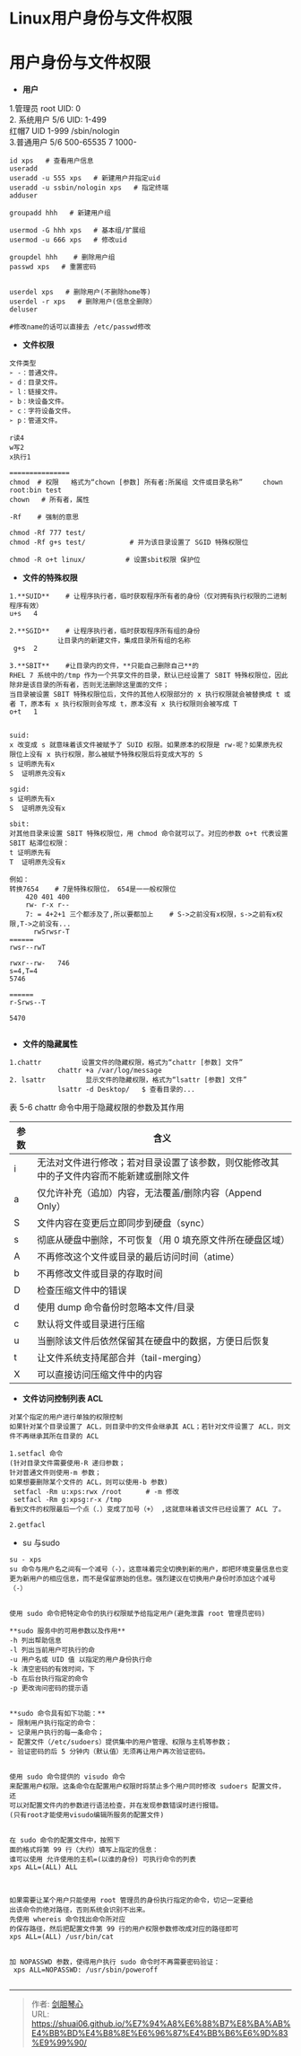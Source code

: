 # Linux用户身份与文件权限





  
# 用户身份与文件权限

- **用户** 

 1.管理员    root     UID:  0  
2. 系统用户     5/6    UID: 1-499  
                    红帽7        UID 1-999
                    /sbin/nologin  
3.普通用户    5/6     500-65535
                    7         1000-


  ```
 id xps   # 查看用户信息
 useradd
useradd -u 555 xps   # 新建用户并指定uid
useradd -u ssbin/nologin xps   # 指定终端
adduser

groupadd hhh   # 新建用户组

usermod -G hhh xps   # 基本组/扩展组
usermod -u 666 xps   # 修改uid

groupdel hhh    # 删除用户组
passwd xps   # 重置密码


userdel xps   # 删除用户(不删除home等)
userdel -r xps   # 删除用户(信息全删除）
deluser

#修改name的话可以直接去 /etc/passwd修改

  ```


- **文件权限**  
```
文件类型
➢ -：普通文件。
➢ d：目录文件。
➢ l：链接文件。
➢ b：块设备文件。
➢ c：字符设备文件。
➢ p：管道文件。

```

```
r读4
w写2
x执行1

===============
chmod  # 权限   格式为“chown [参数] 所有者:所属组 文件或目录名称”     chown root:bin test
chown   # 所有者，属性

-Rf    # 强制的意思

chmod -Rf 777 test/
chmod -Rf g+s test/           # 并为该目录设置了 SGID 特殊权限位

chmod -R o+t linux/          # 设置sbit权限 保护位
```


- **文件的特殊权限**  
```
1.**SUID**    # 让程序执行者，临时获取程序所有者的身份（仅对拥有执行权限的二进制程序有效）
u+s   4

2.**SGID**    # 让程序执行者，临时获取程序所有组的身份
            让目录内的新建文件，集成目录所有组的名称
 g+s  2         
          
3.**SBIT**    #让目录内的文件，**只能自己删除自己**的
RHEL 7 系统中的/tmp 作为一个共享文件的目录，默认已经设置了 SBIT 特殊权限位，因此除非是该目录的所有者，否则无法删除这里面的文件；
当目录被设置 SBIT 特殊权限位后，文件的其他人权限部分的 x 执行权限就会被替换成 t 或者 T，原本有 x 执行权限则会写成 t，原本没有 x 执行权限则会被写成 T
o+t   1


suid:  
x 改变成 s 就意味着该文件被赋予了 SUID 权限。如果原本的权限是 rw-呢？如果原先权
限位上没有 x 执行权限，那么被赋予特殊权限后将变成大写的 S
s 证明原先有x
S  证明原先没有x

sgid:  
s 证明原先有x
S  证明原先没有x

sbit:  
对其他目录来设置 SBIT 特殊权限位，用 chmod 命令就可以了。对应的参数 o+t 代表设置 SBIT 粘滞位权限：
t 证明原先有
T  证明原先没有x

例如： 
转换7654    # 7是特殊权限位， 654是一一般权限位
    420 401 400
    rw- r-x r--
    7: = 4+2+1 三个都涉及了,所以要都加上    # S->之前没有x权限，s->之前有x权限,T->之前没有...
      rwSrwsr-T
======
rwsr--rwT

rwxr--rw-   746
s=4,T=4
5746

======
r-Srws--T

5470


```




- **文件的隐藏属性**  
```
1.chattr          设置文件的隐藏权限，格式为“chattr [参数] 文件”
            chattr +a /var/log/message
2. lsattr          显示文件的隐藏权限，格式为“lsattr [参数] 文件”
            lsattr -d Desktop/   $ 查看目录的...
```
表 5-6 chattr 命令中用于隐藏权限的参数及其作用

|   参数  |   含义    |
| --- | --- |
|  i   |  无法对文件进行修改；若对目录设置了该参数，则仅能修改其中的子文件内容而不能新建或删除文件   |
|  a   |   仅允许补充（追加）内容，无法覆盖/删除内容（Append Only）   |
|  S    |  文件内容在变更后立即同步到硬盘（sync）   |
|  s   |    彻底从硬盘中删除，不可恢复（用 0 填充原文件所在硬盘区域）  |
|  A   |    不再修改这个文件或目录的最后访问时间（atime）  |
|   b  |   不再修改文件或目录的存取时间   |
|  D   |    检查压缩文件中的错误  |
|  d   |    使用 dump 命令备份时忽略本文件/目录  |
|  c   |  默认将文件或目录进行压缩    |
|  u   |  当删除该文件后依然保留其在硬盘中的数据，方便日后恢复   |
|   t  |   让文件系统支持尾部合并（tail-merging）   |
|   X  |   可以直接访问压缩文件中的内容   |




- **文件访问控制列表 ACL**  
```
对某个指定的用户进行单独的权限控制  
如果针对某个目录设置了 ACL，则目录中的文件会继承其 ACL；若针对文件设置了 ACL，则文件不再继承其所在目录的 ACL

```

```
1.setfacl 命令
(针对目录文件需要使用-R 递归参数；
针对普通文件则使用-m 参数；
如果想要删除某个文件的 ACL，则可以使用-b 参数)  
 setfacl -Rm u:xps:rwx /root      # -m 修改
 setfacl -Rm g:xpsg:r-x /tmp
看到文件的权限最后一个点（.）变成了加号（+） ,这就意味着该文件已经设置了 ACL 了。

2.getfacl

```


- su 与sudo  
```
su - xps
su 命令与用户名之间有一个减号（-），这意味着完全切换到新的用户，即把环境变量信息也变更为新用户的相应信息，而不是保留原始的信息。强烈建议在切换用户身份时添加这个减号（-）


使用 sudo 命令把特定命令的执行权限赋予给指定用户(避免泄露 root 管理员密码)

**sudo 服务中的可用参数以及作用**   
-h 列出帮助信息
-l 列出当前用户可执行的命
-u 用户名或 UID 值 以指定的用户身份执行命
-k 清空密码的有效时间，下
-b 在后台执行指定的命令
-p 更改询问密码的提示语


**sudo 命令具有如下功能：**
➢ 限制用户执行指定的命令：
➢ 记录用户执行的每一条命令；
➢ 配置文件（/etc/sudoers）提供集中的用户管理、权限与主机等参数；
➢ 验证密码的后 5 分钟内（默认值）无须再让用户再次验证密码。


使用 sudo 命令提供的 visudo 命令
来配置用户权限。这条命令在配置用户权限时将禁止多个用户同时修改 sudoers 配置文件，还
可以对配置文件内的参数进行语法检查，并在发现参数错误时进行报错。
(只有root才能使用visudo编辑所服务的配置文件)


在 sudo 命令的配置文件中，按照下
面的格式将第 99 行（大约）填写上指定的信息：
谁可以使用 允许使用的主机=(以谁的身份) 可执行命令的列表
xps ALL=(ALL) ALL



如果需要让某个用户只能使用 root 管理员的身份执行指定的命令，切记一定要给
出该命令的绝对路径，否则系统会识别不出来。
先使用 whereis 命令找出命令所对应
的保存路径，然后把配置文件第 99 行的用户权限参数修改成对应的路径即可
xps ALL=(ALL) /usr/bin/cat


加 NOPASSWD 参数，使得用户执行 sudo 命令时不再需要密码验证：
 xps ALL=NOPASSWD: /usr/sbin/poweroff


```

---

> 作者: [剑胆琴心](http://geoer.cn)  
> URL: https://shuai06.github.io/%E7%94%A8%E6%88%B7%E8%BA%AB%E4%BB%BD%E4%B8%8E%E6%96%87%E4%BB%B6%E6%9D%83%E9%99%90/  

